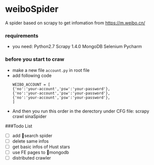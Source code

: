 # weiboSpider
A spider based on scrapy to get infomation from https://m.weibo.cn/

### requirements
- you need: Python2.7 Scrapy 1.4.0 MongoDB Selenium  Pycharm

### before you start to craw
- make a new file `account.py` in root file
- add following code
    ```
    WEIBO_ACCOUNT = [
    {'no':'your-account','psw':'your-password'},
    {'no':'your-account','psw':'your-password'},
    {'no':'your-account','psw':'your-password'},
    ]
    ```
- And then you run this order in the derectory under CFG file: scrapy crawl sinaSpider

###Todo List
- [ ] add search spider
- [ ] delete same infos
- [ ] get basic infos of Hust stars
- [ ] use FE pages to mongodb
- [ ] distributed crawler
